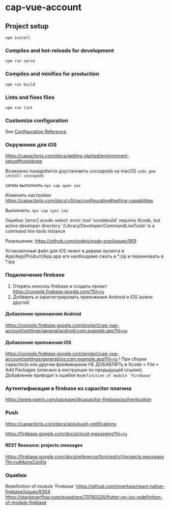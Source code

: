 # cap-vue-account

## Project setup
```
npm install
```

### Compiles and hot-reloads for development
```
npm run serve
```

### Compiles and minifies for production
```
npm run build
```

### Lints and fixes files
```
npm run lint
```


### Customize configuration
See [Configuration Reference](https://cli.vuejs.org/config/).


### Окружение для iOS
https://capacitorjs.com/docs/getting-started/environment-setup#homebrew

Возможно понадобится доустановить cocoapods на macOS
`sudo gem install cocoapods` 

затем выполнить 
`npx cap open ios`

Изменить настройки https://capacitorjs.com/docs/v3/ios/configuration#setting-capabilities

Выполнить:
`npx cap sync ios`

Ошибка:
[error] xcode-select: error: tool 'xcodebuild' requires Xcode, but active developer
        directory '/Library/Developer/CommandLineTools' is a command line tools instance

Разрешение: https://github.com/nodejs/node-gyp/issues/569

Установочный файл для iOS лежит в дереве проекта в  App/App/Product/App.app
его необходимо сжать в *.zip и переиновать в *.ipa


### Подключение firebase
1. Открвть консоль firebase и создать проект 
https://console.firebase.google.com/?hl=ru 
2. Добввить и зарегистрировать приложения Android и iOS (и/или другой)

#### Добавление приложения Android
https://console.firebase.google.com/project/cap-vue-account/settings/general/android:com.example.app?hl=ru

#### Добавление приложения iOS
https://console.firebase.google.com/project/cap-vue-account/settings/general/ios:com.example.app?hl=ru
! При сборке capacitorjs или другим фреймворком НЕ ДОБАВЛЯТЬ в Xcode > File > Add Packages (описано в инструкции по предыдущей ссылке). Добавление приводит к ошибке `Redefinition of module 'Firebase'`


### Аутентификация в firebase из capacitor плагина
https://www.npmjs.com/package/@capacitor-firebase/authentication

### Push 
https://capacitorjs.com/docs/apis/push-notifications

https://firebase.google.com/docs/cloud-messaging?hl=ru
#### REST Resource: projects.messages
https://firebase.google.com/docs/reference/fcm/rest/v1/projects.messages?hl=ru#ApnsConfig


### Ошибки 
Redefinition of module 'Firebase' 
https://github.com/invertase/react-native-firebase/issues/6304
https://stackoverflow.com/questions/70760326/flutter-on-ios-redefinition-of-module-firebase


